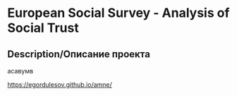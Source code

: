 # European Social Survey - Analysis of Social Trust
## Description/Описание проекта

асавумв

 https://egordulesov.github.io/amne/
